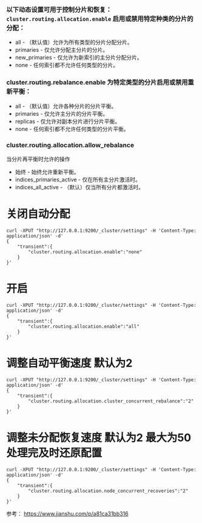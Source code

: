  ### 以下动态设置可用于控制分片和恢复： `cluster.routing.allocation.enable` 启用或禁用特定种类的分片的分配：
- all - （默认值）允许为所有类型的分片分配分片。
- primaries - 仅允许分配主分片的分片。
- new_primaries - 仅允许为新索引的主分片分配分片。
- none - 任何索引都不允许任何类型的分片。

### cluster.routing.rebalance.enable 为特定类型的分片启用或禁用重新平衡：
- all - （默认值）允许各种分片的分片平衡。
- primaries - 仅允许主分片的分片平衡。
- replicas - 仅允许对副本分片进行分片平衡。
- none - 任何索引都不允许任何类型的分片平衡。

### cluster.routing.allocation.allow_rebalance

当分片再平衡时允许的操作
- 始终 - 始终允许重新平衡。
- indices_primaries_active - 仅在所有主分片激活时。
- indices_all_active - （默认）仅当所有分片都激活时。

# 关闭自动分配
```
curl -XPUT "http://127.0.0.1:9200/_cluster/settings" -H 'Content-Type: application/json' -d' 
{
    "transient":{
        "cluster.routing.allocation.enable":"none"
    }
}'
```

# 开启
```
curl -XPUT "http://127.0.0.1:9200/_cluster/settings" -H 'Content-Type: application/json' -d' 
{
    "transient":{
        "cluster.routing.allocation.enable":"all"
    }
}'
```

# 调整自动平衡速度 默认为2
```
curl -XPUT "http://127.0.0.1:9200/_cluster/settings" -H 'Content-Type: application/json' -d' 
{
    "transient":{
        "cluster.routing.allocation.cluster_concurrent_rebalance":"2"
    }
}'
```

# 调整未分配恢复速度 默认为2 最大为50  处理完及时还原配置
```
curl -XPUT "http://127.0.0.1:9200/_cluster/settings" -H 'Content-Type: application/json' -d' 
{
    "transient":{
        "cluster.routing.allocation.node_concurrent_recoveries":"2"
    }
}'
```

参考：
https://www.jianshu.com/p/a81ca31bb316
